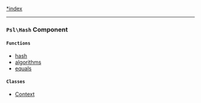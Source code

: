 <!--
    This markdown file was generated using `docs/documenter.php`.

    Any edits to it will likely be lost.
-->

[*index](./../README.md)

---

### `Psl\Hash` Component

#### `Functions`

- [hash](./../../src/Psl/Hash/hash.php#L16)
- [algorithms](./../../src/Psl/Hash/algorithms.php#L16)
- [equals](./../../src/Psl/Hash/equals.php#L14)

#### `Classes`

- [Context](./../../src/Psl/Hash/Context.php#L31)


